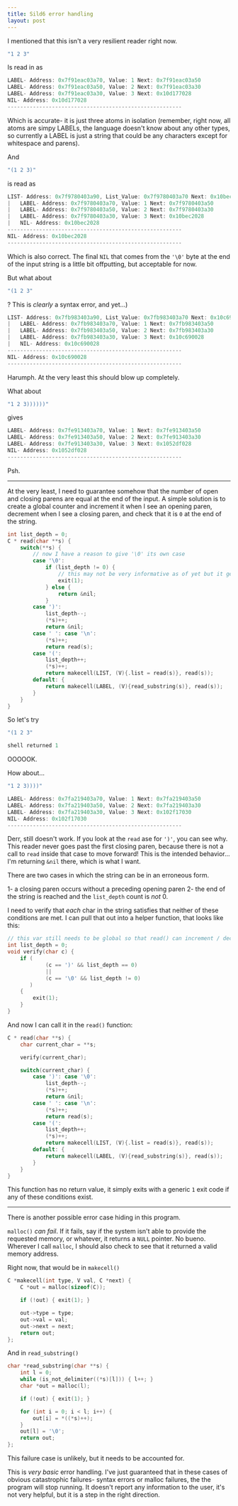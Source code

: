 ```yaml
---
title: Sild6 error handling
layout: post
---
```


I mentioned that this isn't a very resilient reader right now.

```c
"1 2 3"
```

Is read in as

```c
LABEL- Address: 0x7f91eac03a70, Value: 1 Next: 0x7f91eac03a50
LABEL- Address: 0x7f91eac03a50, Value: 2 Next: 0x7f91eac03a30
LABEL- Address: 0x7f91eac03a30, Value: 3 Next: 0x10d177028
NIL- Address: 0x10d177028
-------------------------------------------------------
```

Which is accurate- it is just three atoms in isolation (remember, right now,
all atoms are simpy LABELs, the language doesn't know about any other types, so
currently a LABEL is just a string that could be any characters except for
whitespace and parens).

And

```c
"(1 2 3)"
```

is read as

```c
LIST- Address: 0x7f9780403a90, List_Value: 0x7f9780403a70 Next: 0x10bec2028
|   LABEL- Address: 0x7f9780403a70, Value: 1 Next: 0x7f9780403a50
|   LABEL- Address: 0x7f9780403a50, Value: 2 Next: 0x7f9780403a30
|   LABEL- Address: 0x7f9780403a30, Value: 3 Next: 0x10bec2028
|   NIL- Address: 0x10bec2028
-------------------------------------------------------
NIL- Address: 0x10bec2028
-------------------------------------------------------
```

Which is also correct. The final `NIL` that comes from the `'\0'` byte at the
end of the input string is a little bit offputting, but acceptable for now.

But what about

```c
"(1 2 3"
```

? This is _clearly_ a syntax error, and yet...)

```c
LIST- Address: 0x7fb983403a90, List_Value: 0x7fb983403a70 Next: 0x10c690028
|   LABEL- Address: 0x7fb983403a70, Value: 1 Next: 0x7fb983403a50
|   LABEL- Address: 0x7fb983403a50, Value: 2 Next: 0x7fb983403a30
|   LABEL- Address: 0x7fb983403a30, Value: 3 Next: 0x10c690028
|   NIL- Address: 0x10c690028
-------------------------------------------------------
NIL- Address: 0x10c690028
-------------------------------------------------------
```

Harumph. At the very least this should blow up completely.

What about

```c
"1 2 3))))))"
```

gives

```c
LABEL- Address: 0x7fe913403a70, Value: 1 Next: 0x7fe913403a50
LABEL- Address: 0x7fe913403a50, Value: 2 Next: 0x7fe913403a30
LABEL- Address: 0x7fe913403a30, Value: 3 Next: 0x1052df028
NIL- Address: 0x1052df028
-------------------------------------------------------
```

Psh.

<hr>

At the very least, I need to guarantee somehow that the number of open and
closing parens are equal at the end of the input. A simple solution is to
create a global counter and increment it when I see an opening paren, decrement
when I see a closing paren, and check that it is `0` at the end of the string.

```c
int list_depth = 0;
C * read(char **s) {
    switch(**s) {
        // now I have a reason to give '\0' its own case
        case '\0':
            if (list_depth != 0) {
                // this may not be very informative as of yet but it gets the jorb done
                exit(1);
            } else {
                return &nil;
            }
        case ')':
            list_depth--;
            (*s)++;
            return &nil;
        case ' ': case '\n':
            (*s)++;
            return read(s);
        case '(':
            list_depth++;
            (*s)++;
            return makecell(LIST, (V){.list = read(s)}, read(s));
        default: {
            return makecell(LABEL, (V){read_substring(s)}, read(s));
        }
    }
}
```

So let's try

```c
"(1 2 3"
```

```c
shell returned 1
```

OOOOOK.

How about...

```c
"1 2 3))))"
```

```c
LABEL- Address: 0x7fa219403a70, Value: 1 Next: 0x7fa219403a50
LABEL- Address: 0x7fa219403a50, Value: 2 Next: 0x7fa219403a30
LABEL- Address: 0x7fa219403a30, Value: 3 Next: 0x102f17030
NIL- Address: 0x102f17030
-------------------------------------------------------
```

Derr, still doesn't work. If you look at the `read` ase for `')'`, you can see
why. This reader never goes past the first closing paren, because there is not
a call to `read` inside that case to move forward! This is the intended
behavior... I'm returning `&nil` there, which is what I want.

There are two cases in which the string can be in an erroneous form.

1- a closing paren occurs without a preceding opening paren
2- the end of the string is reached and the `list_depth` count is _not_ 0.

I need to verify that _each_ char in the string satisfies that neither of these
conditions are met. I can pull that out into a helper function, that looks like this:

```c
// this var still needs to be global so that read() can increment / decrement it
int list_depth = 0;
void verify(char c) {
    if (
            (c == ')' && list_depth == 0)
            ||
            (c == '\0' && list_depth != 0)
       )
    {
        exit(1);
    }
}
```

And now I can call it in the `read()` function:

```c
C * read(char **s) {
    char current_char = **s;

    verify(current_char);

    switch(current_char) {
        case ')': case '\0':
            list_depth--;
            (*s)++;
            return &nil;
        case ' ': case '\n':
            (*s)++;
            return read(s);
        case '(':
            list_depth++;
            (*s)++;
            return makecell(LIST, (V){.list = read(s)}, read(s));
        default: {
            return makecell(LABEL, (V){read_substring(s)}, read(s));
        }
    }
}
```

This function has no return value, it simply exits with a generic `1` exit code
if any of these conditions exist.

<hr>

There is another possible error case hiding in this program.

`malloc()` _can fail_. If it fails, say if the system isn't able to provide the requested memory, or whatever, it returns a `NULL` pointer. No bueno. Wherever I call `malloc`, I should also check to see that it returned a valid memory address.

Right now, that would be in `makecell()`

```c
C *makecell(int type, V val, C *next) {
    C *out = malloc(sizeof(C));

    if (!out) { exit(1); }

    out->type = type;
    out->val = val;
    out->next = next;
    return out;
};
```

And in `read_substring()`

```c
char *read_substring(char **s) {
    int l = 0;
    while (is_not_delimiter((*s)[l])) { l++; }
    char *out = malloc(l);

    if (!out) { exit(1); }

    for (int i = 0; i < l; i++) {
        out[i] = *((*s)++);
    }
    out[l] = '\0';
    return out;
};
```

This failure case is unlikely, but it needs to be accounted for.

This is _very basic_ error handling. I've just guaranteed that in these cases
of obvious catastrophic failures- syntax errors or malloc failures, the the
program will stop running. It doesn't report any information to the user, it's
not very helpful, but it is a step in the right direction.

